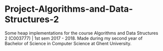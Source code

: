 # Project-Algorithms-and-Data-Structures-2
Some heap implementations for the course Algorithms and Data Structures 2 (C003777) | 1st sem 2017 - 2018. Made during my second year of Bachelor of Science in Computer Science at Ghent University.
